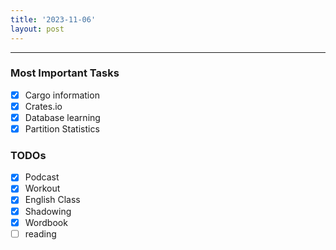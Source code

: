 ```yaml
---
title: '2023-11-06'
layout: post
---
```


---

### Most Important Tasks

- [x] Cargo information
- [x] Crates.io
- [x] Database learning
- [x] Partition Statistics

### TODOs

- [x] Podcast
- [x] Workout
- [x] English Class
- [x] Shadowing
- [x] Wordbook
- [ ] reading

